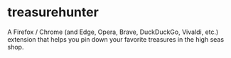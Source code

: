 # treasurehunter
A Firefox / Chrome (and Edge, Opera, Brave, DuckDuckGo, Vivaldi, etc.) extension that helps you pin down your favorite treasures in the high seas shop.